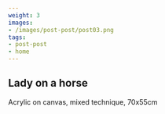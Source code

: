 ```yaml
---
weight: 3
images:
- /images/post-post/post03.png
tags:
- post-post
- home
---
```


## Lady on a horse

Acrylic on canvas, mixed technique, 70x55cm
